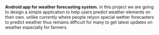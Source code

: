 **Android app for weather forecasting system.**
in this project we are going to design  a simple application to help users predict weather elements on their own.
unlike currently where people relyon special wether forecasters to predict weather thus remains difficult for many to get latest updates on weather especially for farmers. 

